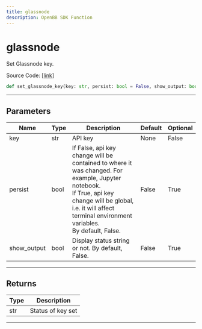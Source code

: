```yaml
---
title: glassnode
description: OpenBB SDK Function
---
```


# glassnode

Set Glassnode key.

Source Code: [[link](https://github.com/OpenBB-finance/OpenBBTerminal/tree/main/openbb_terminal/keys_model.py#L1635)]

```python
def set_glassnode_key(key: str, persist: bool = False, show_output: bool = False) -> str
```

---

## Parameters

| Name | Type | Description | Default | Optional |
| ---- | ---- | ----------- | ------- | -------- |
| key | str | API key | None | False |
| persist | bool | If False, api key change will be contained to where it was changed. For example, Jupyter notebook.<br/>If True, api key change will be global, i.e. it will affect terminal environment variables.<br/>By default, False. | False | True |
| show_output | bool | Display status string or not. By default, False. | False | True |


---

## Returns

| Type | Description |
| ---- | ----------- |
| str | Status of key set |
---

